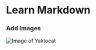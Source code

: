 # Learn Markdown

 ### Add Images
 ![Image of Yaktocat](https://octodex.github.com/images/yaktocat.png)
